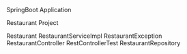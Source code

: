 SpringBoot Application

Restaurant Project

Restaurant
RestaurantServiceImpl
RestaurantException
RestaurantController
RestControllerTest
RestaurantRepository
